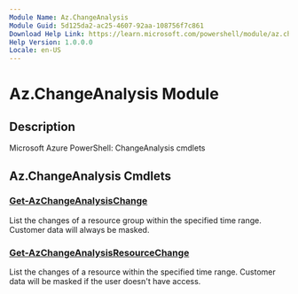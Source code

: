 ```yaml
---
Module Name: Az.ChangeAnalysis
Module Guid: 5d125da2-ac25-4607-92aa-108756f7c861
Download Help Link: https://learn.microsoft.com/powershell/module/az.changeanalysis
Help Version: 1.0.0.0
Locale: en-US
---
```


# Az.ChangeAnalysis Module
## Description
Microsoft Azure PowerShell: ChangeAnalysis cmdlets

## Az.ChangeAnalysis Cmdlets
### [Get-AzChangeAnalysisChange](Get-AzChangeAnalysisChange.md)
List the changes of a resource group within the specified time range.
Customer data will always be masked.

### [Get-AzChangeAnalysisResourceChange](Get-AzChangeAnalysisResourceChange.md)
List the changes of a resource within the specified time range.
Customer data will be masked if the user doesn't have access.


